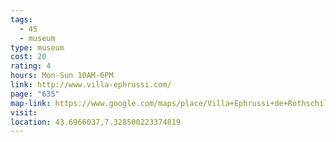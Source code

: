 ```yaml
---
tags:
  - 4S
  - museum
type: museum
cost: 20
rating: 4
hours: Mon-Sun 10AM-6PM
link: http://www.villa-ephrussi.com/
page: "635"
map-link: https://www.google.com/maps/place/Villa+Ephrussi+de+Rothschild/@43.6966565,7.3235947,17z/data=!3m1!4b1!4m6!3m5!1s0x12cddb3861282f8d:0xb1c3e4b067b2324f!8m2!3d43.6966527!4d7.3284656!16s%2Fg%2F11b5qr5y3_?entry=ttu&g_ep=EgoyMDI0MTAwNy4xIKXMDSoASAFQAw%3D%3D
visit: 
location: 43.6966037,7.328500223374819
---
```


